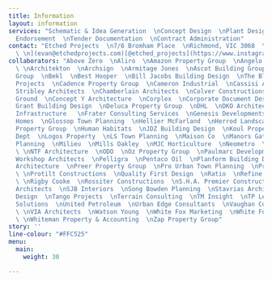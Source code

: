 ```yaml
---
title: Information
layout: information
services: "Schematic & Idea Generation  \nConcept Design  \nPlant Design  \nTown Planning
  Endorsement  \nTender Documentation  \nContract Administration"
contact: "Etched Projects  \n7/6 Bromham Place  \nRichmond, VIC 3068  \n[info@etchedprojects.com](mailto:info@etchedprojects.com)[
  \ \n](evan@etchedprojects.com)[@etched_projects](https://www.instagram.com/etched_projects/)"
collaborators: "Above Zero  \nAliro  \nAmazon Property Group  \nAngelo Property Group
  \ \nArchitekton  \nArchsign  \nArmitage Jones  \nAscot Building Group  \nBB Design
  Group  \nBekl  \nBest Hooper  \nBill Jacobs Building Design  \nThe Block  \nBloom
  Projects  \nCadence Property Group  \nCameron Industrial  \nCassisi Architects  \nCera
  Stribley Architects  \nChamberlain Architects  \nColver Constructions  \nCommon
  Ground  \nConcept Y Architecture  \nCorplex  \nCorporate Document Destruction  \nDale
  Grant Building Design  \nDeluca Property Group  \nDHL  \nDKO Architecture  \nEvergreen
  Infrastructure   \nFrater Consulting Services  \nGenesis Developments  \nGlenvill
  Homes  \nGlossop Town Planning  \nHellier McFarland  \nHerrod Landscapes  \nHUB
  Property Group  \nHuman Habitats  \nJDZ Building Design  \nKoul Property  \nLandscape
  Dept  \nLogos Property  \nLS Town Planning  \nMaison Co  \nManors Gate Group  \nMelbourne
  Planning  \nMilieu  \nMills Oakley  \nMJC Horticulture  \nNeometro  \nNickas Legal
  \ \nNTF Architecture  \nODO  \nOz Property Group  \nPaulmarc Developments  \nParallel
  Workshop Architects  \nPelligra  \nPentaco Oil  \nPlanform Building Design  \nPlus
  Architecture  \nPreer Property Group  \nPro Urban Town Planning  \nProject Facilitator
  \ \nProtilt Constructions  \nQuality First Design  \nRatio  \nRefine Town Planning
  \ \nRigby Cooke  \nRossiter Constructions  \nS.H.A. Premier Constructions  \nSgourakis
  Architects  \nSJB Interiors  \nSong Bowden Planning  \nStavrias Architects  \nSync
  Design  \nTango Projects  \nTerrain Consulting  \nTM Insight  \nTP Legal  \nTreespace
  Solutions  \nUnited Petroleum  \nUrban Edge Consultants  \nVaughan Constructions
  \ \nVIA Architects  \nWatson Young  \nWhite Fox Marketing  \nWhite Fox Real Estate
  \ \nWhiteman Property & Accounting  \nZap Property Group"
story: ''
line-colour: "#FFC525"
menu:
  main:
    weight: 30

---
```

